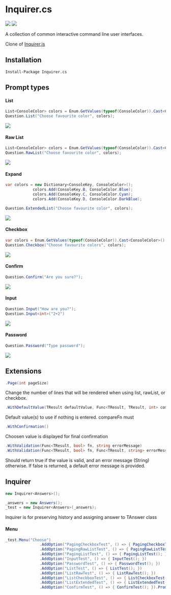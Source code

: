 [build]:     https://ci.appveyor.com/project/agolaszewski/inquirer-cs
[build-img]: https://img.shields.io/appveyor/ci/agolaszewski/inquirer-cs.svg
[nuget-img]: https://img.shields.io/nuget/v/Inquirer.cs.svg
[nuget]:     https://www.nuget.org/packages/Inquirer.cs/

[checkbox-img]: Assets/Screenshots/checkbox.png
[confirm-img]: Assets/Screenshots/confirm.PNG
[extended-img]: Assets/Screenshots/extended.png
[input-img]: Assets/Screenshots/input.png
[list-img]: Assets/Screenshots/list.png
[password-img]: Assets/Screenshots/password.PNG
[rawlist-img]: Assets/Screenshots/rawlist.png

Inquirer.cs
===========

[![][build-img]][build]
[![][nuget-img]][nuget]

A collection of common interactive command line user interfaces.

Clone of [Inquirer.js](https://github.com/SBoudrias/Inquirer.js)

## Installation

```shell
Install-Package Inquirer.cs
```

## Prompt types

#### List

```csharp
List<ConsoleColor> colors = Enum.GetValues(typeof(ConsoleColor)).Cast<ConsoleColor>().ToList();
Question.List("Choose favourite color", colors);
```
![][list-img]

#### Raw List
```csharp
List<ConsoleColor> colors = Enum.GetValues(typeof(ConsoleColor)).Cast<ConsoleColor>().ToList();
Question.RawList("Choose favourite color", colors);
```
![][rawlist-img]

#### Expand
```csharp
var colors = new Dictionary<ConsoleKey, ConsoleColor>();
            colors.Add(ConsoleKey.B, ConsoleColor.Blue);
            colors.Add(ConsoleKey.C, ConsoleColor.Cyan);
            colors.Add(ConsoleKey.D, ConsoleColor.DarkBlue);

Question.ExtendedList("Choose favourite color", colors);
```
![][extended-img]

#### Checkbox
```csharp
var colors = Enum.GetValues(typeof(ConsoleColor)).Cast<ConsoleColor>().ToList();
Question.Checkbox("Choose favourite colors", colors);
```
![][checkbox-img]

#### Confirm
```csharp
Question.Confirm("Are you sure?");
```
![][confirm-img]

#### Input
```csharp
Question.Input("How are you?");
Question.Input<int>("2+2")
```
![][input-img]

#### Password
```csharp
Question.Password("Type password");
```
![][password-img]

## Extensions

```csharp
.Page(int pageSize)
```
Change the number of lines that will be rendered when using list, rawList, or checkbox.

```csharp
.WithDefaultValue(TResult defaultValue, Func<TResult, TResult, int> compareFn = null)
```
Default value(s) to use if nothing is entered.
compareFn must

```csharp
.WithConfirmation()
```
Choosen value is displayed for final confirmation

```csharp
.WithValidation(Func<TResult, bool> fn, string errorMessage)
.WithValidation(Func<TResult, bool> fn, Func<TResult, string> errorMessageFn)
```
Should return true if the value is valid, and an error message (String) otherwise. If false is returned, a default error message is provided.

## Inquirer

```csharp
new Inquirer<Answers>();

_answers = new Answers();
_test = new Inquirer<Answers>(_answers);
```
Inquirer is for preserving history and assigning answer to TAnswer class


#### Menu

```csharp
_test.Menu("Choose")
               .AddOption("PagingCheckboxTest", () => { PagingCheckboxTest(); })
               .AddOption("PagingRawListTest", () => { PagingRawListTest(); })
               .AddOption("PagingListTest", () => { PagingListTest(); })
               .AddOption("InputTest", () => { InputTest(); })
               .AddOption("PasswordTest", () => { PasswordTest(); })
               .AddOption("ListTest", () => { ListTest(); })
               .AddOption("ListRawTest", () => { ListRawTest(); })
               .AddOption("ListCheckboxTest", () => { ListCheckboxTest(); })
               .AddOption("ListExtendedTest", () => { ListExtendedTest(); })
               .AddOption("ConfirmTest", () => { ConfirmTest(); }).Prompt();
```


